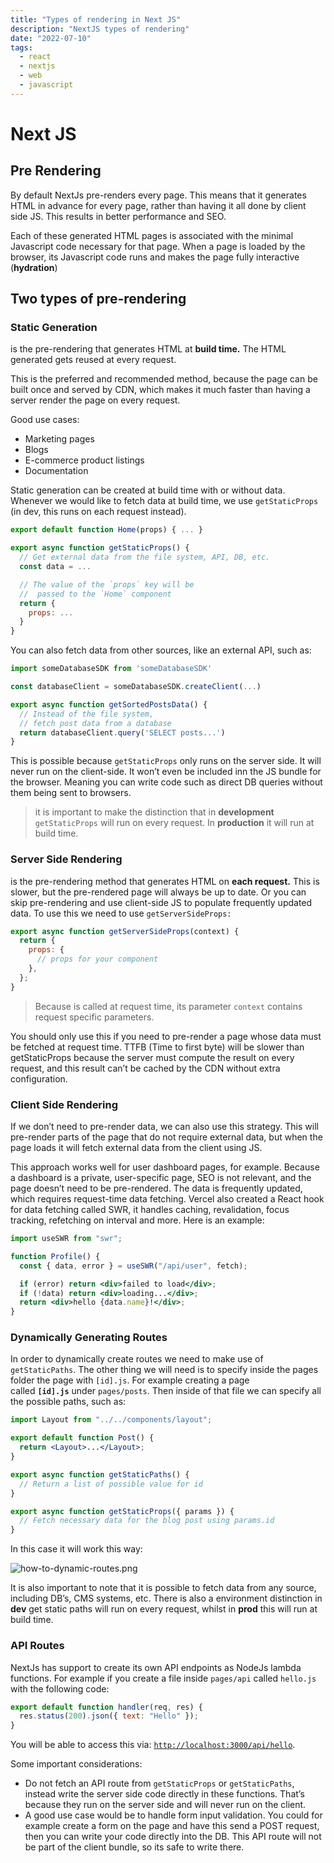 ```yaml
---
title: "Types of rendering in Next JS"
description: "NextJS types of rendering"
date: "2022-07-10"
tags:
  - react
  - nextjs
  - web
  - javascript
---
```


# Next JS

## Pre Rendering

By default NextJs pre-renders every page. This means that it generates HTML in advance for every page, rather than having it all done by client side JS. This results in better performance and SEO.

Each of these generated HTML pages is associated with the minimal Javascript code necessary for that page. When a page is loaded by the browser, its Javascript code runs and makes the page fully interactive (**hydration**)

## Two types of pre-rendering

### Static Generation

is the pre-rendering that generates HTML at **build time.** The HTML generated gets reused at every request.

This is the preferred and recommended method, because the page can be built once and served by CDN, which makes it much faster than having a server render the page on every request.

Good use cases:

- Marketing pages
- Blogs
- E-commerce product listings
- Documentation

Static generation can be created at build time with or without data. Whenever we would like to fetch data at build time, we use `getStaticProps` (in dev, this runs on each request instead).

```jsx
export default function Home(props) { ... }

export async function getStaticProps() {
  // Get external data from the file system, API, DB, etc.
  const data = ...

  // The value of the `props` key will be
  //  passed to the `Home` component
  return {
    props: ...
  }
}
```

You can also fetch data from other sources, like an external API, such as:

```jsx
import someDatabaseSDK from 'someDatabaseSDK'

const databaseClient = someDatabaseSDK.createClient(...)

export async function getSortedPostsData() {
  // Instead of the file system,
  // fetch post data from a database
  return databaseClient.query('SELECT posts...')
}
```

This is possible because `getStaticProps` only runs on the server side. It will never run on the client-side. It won’t even be included inn the JS bundle for the browser. Meaning you can write code such as direct DB queries without them being sent to browsers.

> it is important to make the distinction that in **development** `getStaticProps` will run on every request. In **production** it will run at build time.

### Server Side Rendering

is the pre-rendering method that generates HTML on **each request.** This is slower, but the pre-rendered page will always be up to date. Or you can skip pre-rendering and use client-side JS to populate frequently updated data. To use this we need to use `getServerSideProps:`

```jsx
export async function getServerSideProps(context) {
  return {
    props: {
      // props for your component
    },
  };
}
```

> Because is called at request time, its parameter `context` contains request specific parameters.

You should only use this if you need to pre-render a page whose data must be fetched at request time. TTFB (Time to first byte) will be slower than getStaticProps because the server must compute the result on every request, and this result can’t be cached by the CDN without extra configuration.

### Client Side Rendering

If we don’t need to pre-render data, we can also use this strategy. This will pre-render parts of the page that do not require external data, but when the page loads it will fetch external data from the client using JS.

This approach works well for user dashboard pages, for example. Because a dashboard is a private, user-specific page, SEO is not relevant, and the page doesn’t need to be pre-rendered. The data is frequently updated, which requires request-time data fetching. Vercel also created a React hook for data fetching called SWR, it handles caching, revalidation, focus tracking, refetching on interval and more. Here is an example:

```jsx
import useSWR from "swr";

function Profile() {
  const { data, error } = useSWR("/api/user", fetch);

  if (error) return <div>failed to load</div>;
  if (!data) return <div>loading...</div>;
  return <div>hello {data.name}!</div>;
}
```

### Dynamically Generating Routes

In order to dynamically create routes we need to make use of `getStaticPaths`. The other thing we will need is to specify inside the pages folder the page with `[id].js`. For example creating a page called **`[id].js`** under `pages/posts`. Then inside of that file we can specify all the possible paths, such as:

```jsx
import Layout from "../../components/layout";

export default function Post() {
  return <Layout>...</Layout>;
}

export async function getStaticPaths() {
  // Return a list of possible value for id
}

export async function getStaticProps({ params }) {
  // Fetch necessary data for the blog post using params.id
}
```

In this case it will work this way:

![how-to-dynamic-routes.png](/images/posts/how-to-dynamic-routes.png)

It is also important to note that it is possible to fetch data from any source, including DB’s, CMS systems, etc. There is also a environment distinction in **dev** get static paths will run on every request, whilst in **prod** this will run at build time.

### API Routes

NextJs has support to create its own API endpoints as NodeJs lambda functions. For example if you create a file inside `pages/api` called `hello.js` with the following code:

```jsx
export default function handler(req, res) {
  res.status(200).json({ text: "Hello" });
}
```

You will be able to access this via: [`http://localhost:3000/api/hello`](http://localhost:3000/api/hello).

Some important considerations:

- Do not fetch an API route from `getStaticProps` or `getStaticPaths`, instead write the server side code directly in these functions. That’s because they run on the server side and will never run on the client.
- A good use case would be to handle form input validation. You could for example create a form on the page and have this send a POST request, then you can write your code directly into the DB. This API route will not be part of the client bundle, so its safe to write there.
